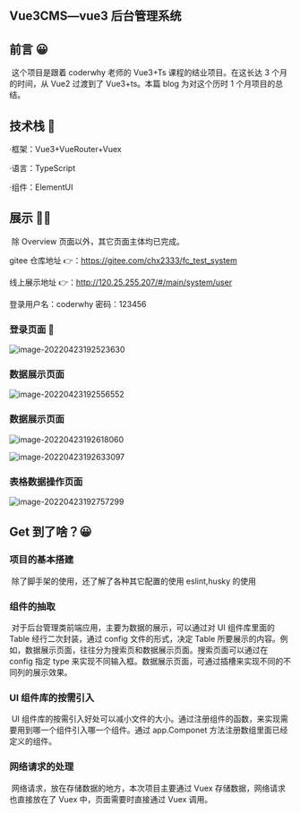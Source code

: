 ## Vue3CMS—vue3 后台管理系统

## 前言 😀

​ 这个项目是跟着 coderwhy 老师的 Vue3+Ts 课程的结业项目。在这长达 3 个月的时间，从 Vue2 过渡到了 Vue3+ts。本篇 blog 为对这个历时 1 个月项目的总结。

## 技术栈 🚧

·框架：Vue3+VueRouter+Vuex

·语言：TypeScript

·组件：ElementUI

## 展示 🏳‍🌈

​ 除 Overview 页面以外，其它页面主体均已完成。

gitee 仓库地址 👉：https://gitee.com/chx2333/fc_test_system

线上展示地址 👉：http://120.25.255.207/#/main/system/user

登录用户名：coderwhy 密码：123456

### 登录页面 🍕

![image-20220423192523630](https://xingqiu-tuchuang-1256524210.cos.ap-shanghai.myqcloud.com/1770/image-20220423192523630.png)

### 数据展示页面

![image-20220423192556552](https://xingqiu-tuchuang-1256524210.cos.ap-shanghai.myqcloud.com/1770/image-20220423192556552.png)

### 数据展示页面

![image-20220423192618060](https://xingqiu-tuchuang-1256524210.cos.ap-shanghai.myqcloud.com/1770/image-20220423192618060.png)

![image-20220423192633097](https://xingqiu-tuchuang-1256524210.cos.ap-shanghai.myqcloud.com/1770/image-20220423192633097.png)

### 表格数据操作页面

![image-20220423192757299](https://xingqiu-tuchuang-1256524210.cos.ap-shanghai.myqcloud.com/1770/image-20220423192757299.png)

## Get 到了啥？😀

### 项目的基本搭建

​ 除了脚手架的使用，还了解了各种其它配置的使用 eslint,husky 的使用

### 组件的抽取

​ 对于后台管理类前端应用，主要为数据的展示，可以通过对 UI 组件库里面的 Table 经行二次封装，通过 config 文件的形式，决定 Table 所要展示的内容。例如，数据展示页面，往往分为搜索页和数据展示页面。搜索页面可以通过在 config 指定 type 来实现不同输入框。数据展示页面，可通过插槽来实现不同的不同列的展示效果。

### UI 组件库的按需引入

​ UI 组件库的按需引入好处可以减小文件的大小。通过注册组件的函数，来实现需要用到哪一个组件引入哪一个组件。通过 app.Componet 方法注册数组里面已经定义的组件。

### 网络请求的处理

​ 网络请求，放在存储数据的地方，本次项目主要通过 Vuex 存储数据，网络请求也直接放在了 Vuex 中，页面需要时直接通过 Vuex 调用。
